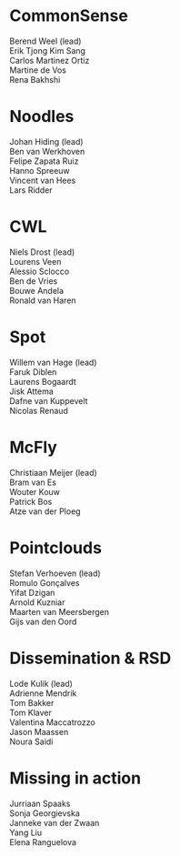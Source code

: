 
# CommonSense  

Berend Weel (lead)  
Erik Tjong Kim Sang  
Carlos Martinez Ortiz  
Martine de Vos  
Rena Bakhshi  

# Noodles  

Johan Hiding (lead)  
Ben van Werkhoven  
Felipe Zapata Ruiz  
Hanno Spreeuw  
Vincent van Hees  
Lars Ridder  

# CWL  

Niels Drost (lead)  
Lourens Veen  
Alessio Sclocco  
Ben de Vries  
Bouwe Andela  
Ronald van Haren  

# Spot  

Willem van Hage (lead)  
Faruk Diblen  
Laurens Bogaardt  
Jisk Attema  
Dafne van Kuppevelt  
Nicolas Renaud  

# McFly  

Christiaan Meijer (lead)  
Bram van Es  
Wouter Kouw  
Patrick Bos  
Atze van der Ploeg  

# Pointclouds  

Stefan Verhoeven (lead)  
Romulo Gonçalves  
Yifat Dzigan  
Arnold Kuzniar  
Maarten van Meersbergen  
Gijs van den Oord  

# Dissemination & RSD  

Lode Kulik (lead)  
Adrienne Mendrik  
Tom Bakker  
Tom Klaver  
Valentina Maccatrozzo  
Jason Maassen  
Noura Saidi

# Missing in action  

Jurriaan Spaaks  
Sonja Georgievska  
Janneke van der Zwaan  
Yang Liu  
Elena Ranguelova  
